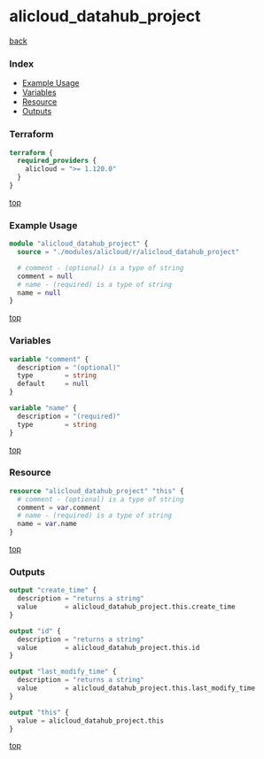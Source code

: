 # alicloud_datahub_project

[back](../alicloud.md)

### Index

- [Example Usage](#example-usage)
- [Variables](#variables)
- [Resource](#resource)
- [Outputs](#outputs)

### Terraform

```terraform
terraform {
  required_providers {
    alicloud = ">= 1.120.0"
  }
}
```

[top](#index)

### Example Usage

```terraform
module "alicloud_datahub_project" {
  source = "./modules/alicloud/r/alicloud_datahub_project"

  # comment - (optional) is a type of string
  comment = null
  # name - (required) is a type of string
  name = null
}
```

[top](#index)

### Variables

```terraform
variable "comment" {
  description = "(optional)"
  type        = string
  default     = null
}

variable "name" {
  description = "(required)"
  type        = string
}
```

[top](#index)

### Resource

```terraform
resource "alicloud_datahub_project" "this" {
  # comment - (optional) is a type of string
  comment = var.comment
  # name - (required) is a type of string
  name = var.name
}
```

[top](#index)

### Outputs

```terraform
output "create_time" {
  description = "returns a string"
  value       = alicloud_datahub_project.this.create_time
}

output "id" {
  description = "returns a string"
  value       = alicloud_datahub_project.this.id
}

output "last_modify_time" {
  description = "returns a string"
  value       = alicloud_datahub_project.this.last_modify_time
}

output "this" {
  value = alicloud_datahub_project.this
}
```

[top](#index)